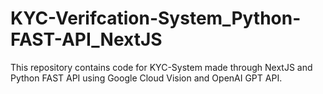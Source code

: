 # KYC-Verifcation-System_Python-FAST-API_NextJS
This repository contains code for KYC-System made through NextJS and Python FAST API using Google Cloud Vision and OpenAI GPT API.
